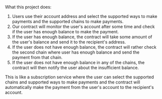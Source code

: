 What this project does:

1. Users use their account address and select the supported ways to make payments and the supported chains to make payments.
2. Our contract will monitor the user's account after some time and check if the user has enough balance to make the payment.
3. If the user has enough balance, the contract will take some amount of the user's balance and send it to the recipient's address.
4. If the user does not have enough balance, the contract will rather check the second chain where user has enough balance and send the payment from that chain.
5. If the user does not have enough balance in any of the chains, the contract will then notify the user about the insufficient balance.

This is like a subscription service where the user can select the supported chains and supported ways to make payments and the contract will automatically make the payment from the user's account to the recipient's account.
